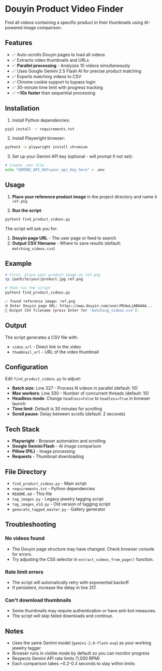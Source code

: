 # Douyin Product Video Finder

Find all videos containing a specific product in their thumbnails using AI-powered image comparison.

## Features

- ✅ Auto-scrolls Douyin pages to load all videos
- ✅ Extracts video thumbnails and URLs
- ✅ **Parallel processing** - Analyzes 10 videos simultaneously
- ✅ Uses Google Gemini 2.5 Flash AI for precise product matching
- ✅ Exports matching videos to CSV
- ✅ Chrome cookie support to bypass login
- ✅ 30-minute time limit with progress tracking
- ✅ **~10x faster** than sequential processing

## Installation

1. Install Python dependencies:
```bash
pip3 install -r requirements.txt
```

2. Install Playwright browser:
```bash
python3 -m playwright install chromium
```

3. Set up your Gemini API key (optional - will prompt if not set):
```bash
# Create .env file
echo "GEMINI_API_KEY=your_api_key_here" > .env
```

## Usage

1. **Place your reference product image** in the project directory and name it `ref.png`

2. **Run the script**:
```bash
python3 find_product_videos.py
```

The script will ask you for:
1. **Douyin page URL** - The user page or feed to search
2. **Output CSV filename** - Where to save results (default: `matching_videos.csv`)

## Example

```bash
# First, place your product image as ref.png
cp /path/to/your/product.jpg ref.png

# Then run the script
python3 find_product_videos.py

✅ Found reference image: ref.png
🌐 Enter Douyin page URL: https://www.douyin.com/user/MS4wLjABAAAA...
💾 Output CSV filename (press Enter for 'matching_videos.csv'): 
```

## Output

The script generates a CSV file with:
- `video_url` - Direct link to the video
- `thumbnail_url` - URL of the video thumbnail

## Configuration

Edit `find_product_videos.py` to adjust:
- **Batch size**: Line 327 - Process N videos in parallel (default: 10)
- **Max workers**: Line 330 - Number of concurrent threads (default: 10)
- **Headless mode**: Change `headless=False` to `headless=True` in browser launch
- **Time limit**: Default is 30 minutes for scrolling
- **Scroll pause**: Delay between scrolls (default: 2 seconds)

## Tech Stack

- **Playwright** - Browser automation and scrolling
- **Google Gemini Flash** - AI image comparison
- **Pillow (PIL)** - Image processing
- **Requests** - Thumbnail downloading

## File Directory

- `find_product_videos.py` - Main script
- `requirements.txt` - Python dependencies
- `README.md` - This file
- `tag_images.py` - Legacy jewelry tagging script
- `tag_images_old.py` - Old version of tagging script
- `generate_tagged_master.py` - Gallery generator

## Troubleshooting

### No videos found
- The Douyin page structure may have changed. Check browser console for errors.
- Try adjusting the CSS selector in `extract_videos_from_page()` function.

### Rate limit errors
- The script will automatically retry with exponential backoff.
- If persistent, increase the delay in line 317.

### Can't download thumbnails
- Some thumbnails may require authentication or have anti-bot measures.
- The script will skip failed downloads and continue.

## Notes

- Uses the same Gemini model (`gemini-2.0-flash-exp`) as your working jewelry tagger
- Browser runs in visible mode by default so you can monitor progress
- Respects Gemini API rate limits (1,000 RPM)
- Each comparison takes ~0.2-0.3 seconds to stay within limits
